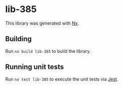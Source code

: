 # lib-385

This library was generated with [Nx](https://nx.dev).

## Building

Run `nx build lib-385` to build the library.

## Running unit tests

Run `nx test lib-385` to execute the unit tests via [Jest](https://jestjs.io).
